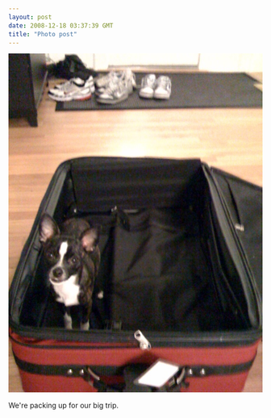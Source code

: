```yaml
---
layout: post
date: 2008-12-18 03:37:39 GMT
title: "Photo post"
---
```

![travisj](/images/2acd1b2b05e0c64f103632f3896517c8ca8e56a97da8f77b10b4d937db5e5433.jpg)

We're packing up for our big trip.